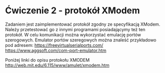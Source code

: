 # Ćwiczenie 2 - protokół XModem
Zadaniem jest zaimplementować protokół zgodny ze specyfikacją XModem. Należy przetestować go z innymi programami posiadającymy też ten protokół. W celu komunikacji można wykorzystać emulację portów szerogowych. Emulator portów szeregowych można znaleść przykładowo pod adresem:
https://freevirtualserialports.com/
https://www.aggsoft.com/com-port-emulator.htm

Poniżej linki do opisu protokołu XMODEM
http://web.mit.edu/6.115/www/amulet/xmodem.htm
